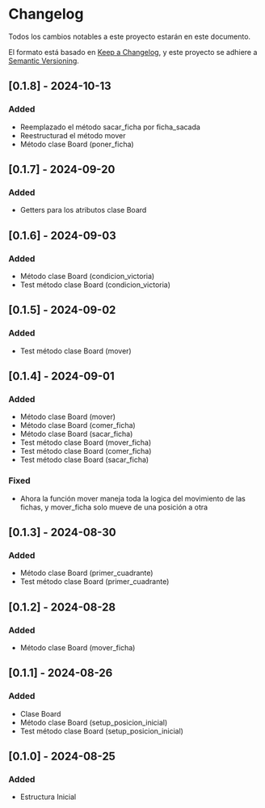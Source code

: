 # Changelog

Todos los cambios notables a este proyecto estarán en este documento.

El formato está basado en [Keep a Changelog](https://keepachangelog.com/en/1.1.0/),
y este proyecto se adhiere a [Semantic Versioning](https://semver.org/spec/v2.0.0.html).

## [0.1.8] - 2024-10-13

### Added

- Reemplazado el método sacar_ficha por ficha_sacada
- Reestructurad el método mover
- Método clase Board (poner_ficha)


## [0.1.7] - 2024-09-20

### Added

- Getters para los atributos clase Board

## [0.1.6] - 2024-09-03

### Added

- Método clase Board (condicion_victoria)
- Test método clase Board (condicion_victoria)

## [0.1.5] - 2024-09-02

### Added

- Test método clase Board (mover)

## [0.1.4] - 2024-09-01

### Added

- Método clase Board (mover)
- Método clase Board (comer_ficha)
- Método clase Board (sacar_ficha)
- Test método clase Board (mover_ficha)
- Test método clase Board (comer_ficha)
- Test método clase Board (sacar_ficha)

### Fixed

- Ahora la función mover maneja toda la logica del movimiento de las fichas, y mover_ficha solo mueve de una posición a otra

## [0.1.3] - 2024-08-30

### Added

- Método clase Board (primer_cuadrante)
- Test método clase Board (primer_cuadrante)

## [0.1.2] - 2024-08-28

### Added

- Método clase Board (mover_ficha)

## [0.1.1] - 2024-08-26

### Added

- Clase Board
- Método clase Board (setup_posicion_inicial)
- Test método clase Board (setup_posicion_inicial)

## [0.1.0] - 2024-08-25

### Added

- Estructura Inicial